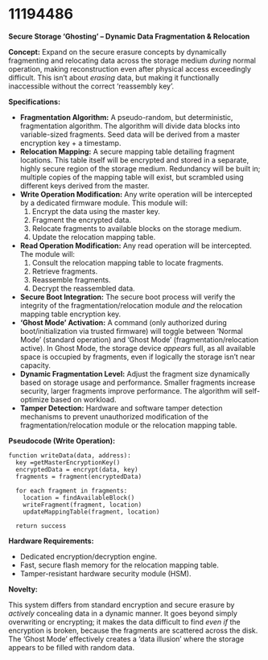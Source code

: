 # 11194486

**Secure Storage ‘Ghosting’ – Dynamic Data Fragmentation & Relocation**

**Concept:** Expand on the secure erasure concepts by dynamically fragmenting and relocating data across the storage medium *during* normal operation, making reconstruction even after physical access exceedingly difficult. This isn’t about *erasing* data, but making it functionally inaccessible without the correct ‘reassembly key’.

**Specifications:**

*   **Fragmentation Algorithm:** A pseudo-random, but deterministic, fragmentation algorithm. The algorithm will divide data blocks into variable-sized fragments. Seed data will be derived from a master encryption key + a timestamp.
*   **Relocation Mapping:** A secure mapping table detailing fragment locations. This table itself will be encrypted and stored in a separate, highly secure region of the storage medium. Redundancy will be built in; multiple copies of the mapping table will exist, but scrambled using different keys derived from the master.
*   **Write Operation Modification:** Any write operation will be intercepted by a dedicated firmware module. This module will:
    1.  Encrypt the data using the master key.
    2.  Fragment the encrypted data.
    3.  Relocate fragments to available blocks on the storage medium.
    4.  Update the relocation mapping table.
*   **Read Operation Modification:** Any read operation will be intercepted. The module will:
    1.  Consult the relocation mapping table to locate fragments.
    2.  Retrieve fragments.
    3.  Reassemble fragments.
    4.  Decrypt the reassembled data.
*   **Secure Boot Integration:** The secure boot process will verify the integrity of the fragmentation/relocation module *and* the relocation mapping table encryption key.
*   **‘Ghost Mode’ Activation:** A command (only authorized during boot/initialization via trusted firmware) will toggle between ‘Normal Mode’ (standard operation) and ‘Ghost Mode’ (fragmentation/relocation active). In Ghost Mode, the storage device *appears* full, as all available space is occupied by fragments, even if logically the storage isn’t near capacity.
*   **Dynamic Fragmentation Level:** Adjust the fragment size dynamically based on storage usage and performance. Smaller fragments increase security, larger fragments improve performance. The algorithm will self-optimize based on workload.
*   **Tamper Detection:** Hardware and software tamper detection mechanisms to prevent unauthorized modification of the fragmentation/relocation module or the relocation mapping table.

**Pseudocode (Write Operation):**

```
function writeData(data, address):
  key =getMasterEncryptionKey()
  encryptedData = encrypt(data, key)
  fragments = fragment(encryptedData)
  
  for each fragment in fragments:
    location = findAvailableBlock()
    writeFragment(fragment, location)
    updateMappingTable(fragment, location)

  return success
```

**Hardware Requirements:**

*   Dedicated encryption/decryption engine.
*   Fast, secure flash memory for the relocation mapping table.
*   Tamper-resistant hardware security module (HSM).

**Novelty:**

This system differs from standard encryption and secure erasure by *actively* concealing data in a dynamic manner. It goes beyond simply overwriting or encrypting; it makes the data difficult to find *even if* the encryption is broken, because the fragments are scattered across the disk. The ‘Ghost Mode’ effectively creates a ‘data illusion’ where the storage appears to be filled with random data.